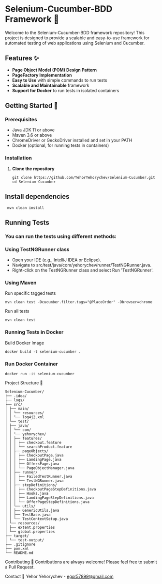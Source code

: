 # Selenium-Cucumber-BDD Framework 🥒

Welcome to the Selenium-Cucumber-BDD framework repository! This project is designed to provide a scalable and easy-to-use framework for automated testing of web applications using Selenium and Cucumber.

## Features ✨

- **Page Object Model (POM) Design Pattern**
- **PageFactory Implementation**
- **Easy to Use** with simple commands to run tests
- **Scalable and Maintainable** framework
- **Support for Docker** to run tests in isolated containers

## Getting Started 🚀

### Prerequisites

- Java JDK 11 or above
- Maven 3.6 or above
- ChromeDriver or GeckoDriver installed and set in your PATH
- Docker (optional, for running tests in containers)

### Installation

1. **Clone the repository**
   ```
   git clone https://github.com/YehorYehorychev/Selenium-Cucumber.git
   cd Selenium-Cucumber

## Install dependencies

```
 mvn clean install
```

## Running Tests

### You can run the tests using different methods:

### Using TestNGRunner class

- Open your IDE (e.g., IntelliJ IDEA or Eclipse).
- Navigate to src/test/java/com/yehorychev/runner/TestNGRunner.java.
- Right-click on the TestNGRunner class and select Run 'TestNGRunner'.

### Using Maven

Run specific tagged tests

```
mvn clean test -Dcucumber.filter.tags="@PlaceOrder" -Dbrowser=chrome
```

Run all tests

```
mvn clean test
```

### Running Tests in Docker

Build Docker Image

```
docker build -t selenium-cucumber .
```

### Run Docker Container

```
docker run -it selenium-cucumber
```

Project Structure 📂
```
Selenium-Cucumber/
├── .idea/
├── logs/
├── src/
│ ├── main/
│ │ └── resources/
│ │ └── log4j2.xml
│ └── test/
│ ├── java/
│ │ └── com/
│ │ └── yehorychev/
│ │ ├── features/
│ │ │ ├── checkout.feature
│ │ │ └── searchProduct.feature
│ │ ├── pageObjects/
│ │ │ ├── CheckoutPage.java
│ │ │ ├── LandingPage.java
│ │ │ ├── OffersPage.java
│ │ │ └── PageObjectManager.java
│ │ ├── runner/
│ │ │ ├── FailedTestRunner.java
│ │ │ └── TestNGRunner.java
│ │ ├── stepDefinitions/
│ │ │ ├── CheckoutPageStepDefinitions.java
│ │ │ ├── Hooks.java
│ │ │ ├── LandingPageStepDefinitions.java
│ │ │ └── OfferPageStepDefinitions.java
│ │ └── utils/
│ │ ├── GenericUtils.java
│ │ ├── TestBase.java
│ │ └── TestContextSetup.java
│ └── resources/
│ ├── extent.properties
│ └── global.properties
├── target/
│ └── test-output/
├── .gitignore
├── pom.xml
└── README.md
```

Contributing 🤝
Contributions are always welcome! Please feel free to submit a Pull Request.

Contact 📧
Yehor Yehorychev - egor57899@gmail.com


